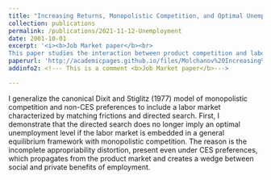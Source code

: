 ```yaml
---
title: "Increasing Returns, Monopolistic Competition, and Optimal Unemployment"
collection: publications
permalink: /publications/2021-11-12-Unemployment
date: 2001-10-01
excerpt: '<i><b>Job Market paper</b><br>  
This paper studies the interaction between product competition and labour market frictions.</i>'
paperurl: 'http://academicpages.github.io/files/Molchanov%20Increasing%20Returns%20and%20Unemployment.pdf'
addinfo2: <!--- This is a comment <b>Job Market paper</b>--->

---
```

I generalize the canonical Dixit and Stiglitz (1977) model of monopolistic competition and non-CES preferences to include a labor market characterized by matching frictions and directed search. First, I demonstrate that the directed search does no longer imply an optimal unemployment level if the labor market is embedded in a general equilibrium framework with monopolistic competition. The reason is the incomplete appropriability distortion, present even under CES preferences, which propagates from the product market and creates a wedge between social and private benefits of employment.

